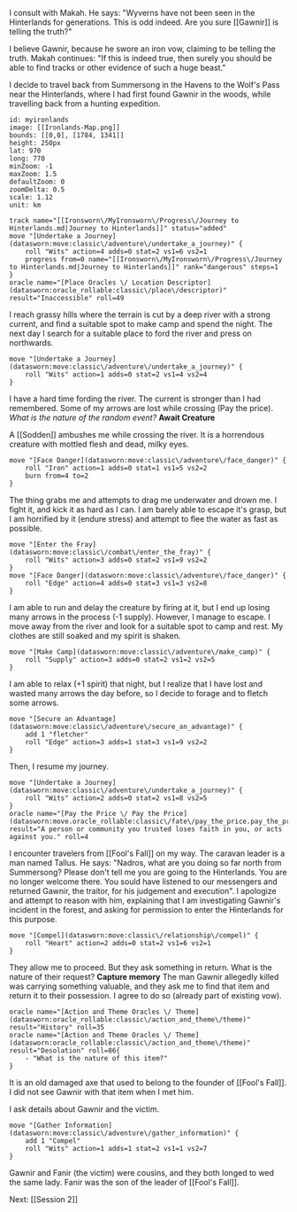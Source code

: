 I consult with Makah. He says: "Wyverns have not been seen in the Hinterlands for generations. This is odd indeed. Are you sure [[Gawnir]] is telling the truth?"

I believe Gawnir, because he swore an iron vow, claiming to be telling the truth. Makah continues: "If this is indeed true, then surely you should be able to find tracks or other evidence of such a huge beast."

I decide to travel back from Summersong in the Havens to the Wolf's Pass near the Hinterlands, where I had first found Gawnir in the woods, while travelling back from a hunting expedition.

```leaflet
id: myironlands
image: [[Ironlands-Map.png]]
bounds: [[0,0], [1784, 1341]]
height: 250px
lat: 970
long: 770
minZoom: -1
maxZoom: 1.5
defaultZoom: 0
zoomDelta: 0.5
scale: 1.12
unit: km
```

```iron-vault-mechanics
track name="[[Ironsworn\/MyIronsworn\/Progress\/Journey to Hinterlands.md|Journey to Hinterlands]]" status="added"
move "[Undertake a Journey](datasworn:move:classic\/adventure\/undertake_a_journey)" {
    roll "Wits" action=4 adds=0 stat=2 vs1=6 vs2=1
    progress from=0 name="[[Ironsworn\/MyIronsworn\/Progress\/Journey to Hinterlands.md|Journey to Hinterlands]]" rank="dangerous" steps=1
}
oracle name="[Place Oracles \/ Location Descriptor](datasworn:oracle_rollable:classic\/place\/descriptor)" result="Inaccessible" roll=49

```

I reach grassy hills where the terrain is cut by a deep river with a strong current, and find a suitable spot to make camp and spend the night. The next day I search for a suitable place to ford the river and press on northwards.
```iron-vault-mechanics
move "[Undertake a Journey](datasworn:move:classic\/adventure\/undertake_a_journey)" {
    roll "Wits" action=1 adds=0 stat=2 vs1=4 vs2=4
}
```
I have a hard time fording the river. The current is stronger than I had remembered. Some of my arrows are lost while crossing (Pay the price).
*What is the nature of the random event?* **Await Creature**

A [[Sodden]] ambushes me while crossing the river. It is a horrendous creature with mottled flesh and dead, milky eyes.
```iron-vault-mechanics
move "[Face Danger](datasworn:move:classic\/adventure\/face_danger)" {
    roll "Iron" action=1 adds=0 stat=1 vs1=5 vs2=2
    burn from=4 to=2
}
```
The thing grabs me and attempts to drag me underwater and drown me. I fight it, and kick it as hard as I can. I am barely able to escape it's grasp, but I am horrified by it (endure stress) and attempt to flee the water as fast as possible.
```iron-vault-mechanics
move "[Enter the Fray](datasworn:move:classic\/combat\/enter_the_fray)" {
    roll "Wits" action=3 adds=0 stat=2 vs1=9 vs2=2
}
move "[Face Danger](datasworn:move:classic\/adventure\/face_danger)" {
    roll "Edge" action=4 adds=0 stat=3 vs1=3 vs2=8
}

```
I am able to run and delay the creature by firing at it, but I end up losing many arrows in the process (-1 supply). However, I manage to escape.
I move away from the river and look for a suitable spot to camp and rest. My clothes are still soaked and my spirit is shaken.
```iron-vault-mechanics
move "[Make Camp](datasworn:move:classic\/adventure\/make_camp)" {
    roll "Supply" action=3 adds=0 stat=2 vs1=2 vs2=5
}
```
I am able to relax (+1 spirit) that night, but I realize that I have lost and wasted many arrows the day before, so I decide to forage and to fletch some arrows.
```iron-vault-mechanics
move "[Secure an Advantage](datasworn:move:classic\/adventure\/secure_an_advantage)" {
    add 1 "fletcher"
    roll "Edge" action=3 adds=1 stat=3 vs1=9 vs2=2
}
```
Then, I resume my journey.
```iron-vault-mechanics
move "[Undertake a Journey](datasworn:move:classic\/adventure\/undertake_a_journey)" {
    roll "Wits" action=2 adds=0 stat=2 vs1=8 vs2=5
}
oracle name="[Pay the Price \/ Pay the Price](datasworn:move.oracle_rollable:classic\/fate\/pay_the_price.pay_the_price)" result="A person or community you trusted loses faith in you, or acts against you." roll=4

```

I encounter travelers from [[Fool's Fall]] on my way. The caravan leader is a man named Tallus. He says: "Nadros, what are you doing so far north from Summersong? Please don't tell me you are going to the Hinterlands. You are no longer welcome there. You sould have listened to our messengers and returned Gawnir, the traitor, for his judgement and execution". I apologize and attempt to reason with him, explaining that I am investigating Gawnir's incident in the forest, and asking for permission to enter the Hinterlands for this purpose.
```iron-vault-mechanics
move "[Compel](datasworn:move:classic\/relationship\/compel)" {
    roll "Heart" action=2 adds=0 stat=2 vs1=6 vs2=1
}
```
They allow me to proceed. But they ask something in return. What is the nature of their request? **Capture memory**
The man Gawnir allegedly killed was carrying something valuable, and they ask me to find that item and return it to their possession. I agree to do so (already part of existing vow).
```iron-vault-mechanics
oracle name="[Action and Theme Oracles \/ Theme](datasworn:oracle_rollable:classic\/action_and_theme\/theme)" result="History" roll=35 
oracle name="[Action and Theme Oracles \/ Theme](datasworn:oracle_rollable:classic\/action_and_theme\/theme)" result="Desolation" roll=86{
    - "What is the nature of this item?"
}

```
It is an old damaged axe that used to belong to the founder of [[Fool's Fall]]. I did not see Gawnir with that item when I met him.

I ask details about Gawnir and the victim.
```iron-vault-mechanics
move "[Gather Information](datasworn:move:classic\/adventure\/gather_information)" {
    add 1 "Compel"
    roll "Wits" action=1 adds=1 stat=2 vs1=1 vs2=7
}
```

Gawnir and Fanir (the victim) were cousins, and they both longed to wed the same lady. Fanir was the son of the leader of [[Fool's Fall]].

Next: [[Session 2]]




